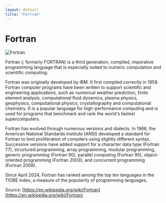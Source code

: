 ```yaml
---
layout: default
title: "Fortran"
---
```


# Fortran

![Fortran](https://www.tiobe.com/wp-content/themes/tiobe/tiobe-index/images/Fortran.png)

Fortran (; formerly FORTRAN) is a third generation, compiled, imperative programming language that is especially suited to numeric computation and scientific computing.

Fortran was originally developed by IBM. It first compiled correctly in 1958. Fortran computer programs have been written to support scientific and engineering applications, such as numerical weather prediction, finite element analysis, computational fluid dynamics, plasma physics, geophysics, computational physics, crystallography and computational chemistry. It is a popular language for high-performance computing and is used for programs that benchmark and rank the world's fastest supercomputers.



Fortran has evolved through numerous versions and dialects. In 1966, the American National Standards Institute (ANSI) developed a standard for Fortran to limit proliferation of compilers using slightly different syntax. Successive versions have added support for a character data type (Fortran 77), structured programming, array programming, modular programming, generic programming (Fortran 90), parallel computing (Fortran 95), object-oriented programming (Fortran 2003), and concurrent programming (Fortran 2008).



Since April 2024, Fortran has ranked among the top ten languages in the TIOBE index, a measure of the popularity of programming languages.





Source: [https://en.wikipedia.org/wiki/Fortran](https://en.wikipedia.org/wiki/Fortran)

